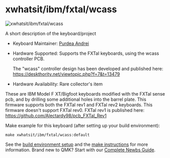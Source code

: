 # xwhatsit/ibm/fxtal/wcass

![xwhatsit/ibm/fxtal/wcass](https://i.imgur.com/KJd0ymjh.jpg)

A short description of the keyboard/project

* Keyboard Maintainer: [Purdea Andrei](https://github.com/purdeaandrei)
* Hardware Supported: Supports the FXTal keyboards, using the wcass controller PCB.

  The "wcass" controller design has been developed and published here: https://deskthority.net/viewtopic.php?f=7&t=13479

* Hardware Availability: Rare collector's item

These are IBM Model F XT/Bigfoot keyboards modified with the FXTal sense pcb, and by drilling some additional holes into the barrel plate.
This firmware supports both the FXTal rev1 and FXTal rev2 keyboards.
This firmware doesn't support FXTal rev0.
FXTal rev1 is published here: https://github.com/Alectardy98/pcb_FXTal_Rev1

Make example for this keyboard (after setting up your build environment):

    make xwhatsit/ibm/fxtal/wcass:default

See the [build environment setup](https://docs.qmk.fm/#/getting_started_build_tools) and the [make instructions](https://docs.qmk.fm/#/getting_started_make_guide) for more information. Brand new to QMK? Start with our [Complete Newbs Guide](https://docs.qmk.fm/#/newbs).
